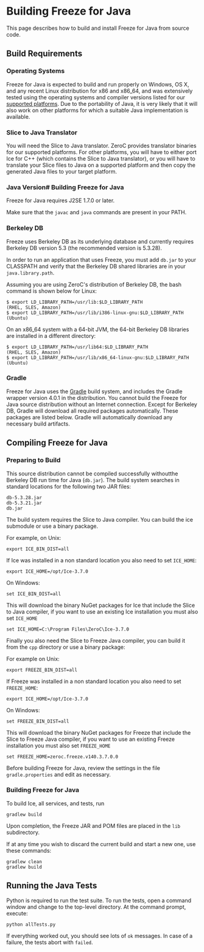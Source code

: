 # Building Freeze for Java

This page describes how to build and install Freeze for Java from source code.

## Build Requirements

### Operating Systems

Freeze for Java is expected to build and run properly on Windows, OS X, and any
recent Linux distribution for x86 and x86_64, and was extensively tested using
the operating systems and compiler versions listed for our [supported
platforms][1]. Due to the portability of Java, it is very likely that it will
also work on other platforms for which a suitable Java implementation is
available.

### Slice to Java Translator

You will need the Slice to Java translator. ZeroC provides translator binaries
for our supported platforms. For other platforms, you will have to either port
Ice for C++ (which contains the Slice to Java translator), or you will have to
translate your Slice files to Java on a supported platform and then copy the
generated Java files to your target platform.

### Java Version# Building Freeze for Java

Freeze for Java requires J2SE 1.7.0 or later.

Make sure that the `javac` and `java` commands are present in your PATH.

### Berkeley DB

Freeze uses Berkeley DB as its underlying database and currently requires
Berkeley DB version 5.3 (the recommended version is 5.3.28).

In order to run an application that uses Freeze, you must add `db.jar` to your
CLASSPATH and verify that the Berkeley DB shared libraries are in your
`java.library.path`.

Assuming you are using ZeroC's distribution of Berkeley DB, the bash command is
shown below for Linux:

    $ export LD_LIBRARY_PATH=/usr/lib:$LD_LIBRARY_PATH                 (RHEL, SLES, Amazon)
    $ export LD_LIBRARY_PATH=/usr/lib/i386-linux-gnu:$LD_LIBRARY_PATH  (Ubuntu)

On an x86_64 system with a 64-bit JVM, the 64-bit Berkeley DB libraries are
installed in a different directory:

    $ export LD_LIBRARY_PATH=/usr/lib64:$LD_LIBRARY_PATH                 (RHEL, SLES, Amazon)
    $ export LD_LIBRARY_PATH=/usr/lib/x86_64-linux-gnu:$LD_LIBRARY_PATH  (Ubuntu)

### Gradle

Freeze for Java uses the [Gradle][2] build system, and includes the Gradle wrapper
version 4.0.1 in the distribution. You cannot build the Freeze for Java source
distribution without an Internet connection. Except for Berkeley DB, Gradle will
download all required packages automatically. These packages are listed below.
Gradle will automatically download any necessary build artifacts.

## Compiling Freeze for Java

### Preparing to Build

This source distribution cannot be compiled successfully withoutthe Berkeley DB
run time for Java (`db.jar`). The build system searches in standard locations
for the following two JAR files:

    db-5.3.28.jar
    db-5.3.21.jar
    db.jar

The build system requires the Slice to Java compiler. You can build the ice
submodule or use a binary package.

For example, on Unix:

```
export ICE_BIN_DIST=all
```

If Ice was installed in a non standard location you also need to set
`ICE_HOME`:

```
export ICE_HOME=/opt/Ice-3.7.0
```

On Windows:

```
set ICE_BIN_DIST=all
```

This will download the binary NuGet packages for Ice that include the Slice to
Java compiler, if you want to use an existing Ice installation you must also
set `ICE_HOME`

```
set ICE_HOME=C:\Program Files\ZeroC\Ice-3.7.0
```

Finally you also need the Slice to Freeze Java compiler, you can build it from
the `cpp` directory or use a binary package:

For example on Unix:

```
export FREEZE_BIN_DIST=all
```

If Freeze was installed in a non standard location you also need to set
`FREEZE_HOME`:

```
export ICE_HOME=/opt/Ice-3.7.0
```

On Windows:

```
set FREEZE_BIN_DIST=all
```

This will download the binary NuGet packages for Freeze that include the Slice to
Freeze Java compiler, if you want to use an existing Freeze installation you must
also set `FREEZE_HOME`

```
set FREEZE_HOME=zeroc.freeze.v140.3.7.0.0
```

Before building Freeze for Java, review the settings in the file
`gradle.properties` and edit as necessary.

### Building Freeze for Java

To build Ice, all services, and tests, run

```
gradlew build
```

Upon completion, the Freeze JAR and POM files are placed in the `lib` subdirectory.

If at any time you wish to discard the current build and start a new one, use
these commands:

```
gradlew clean
gradlew build
```

## Running the Java Tests

Python is required to run the test suite. To run the tests, open a command
window and change to the top-level directory. At the command prompt, execute:

```
python allTests.py
```

If everything worked out, you should see lots of `ok` messages. In case of a
failure, the tests abort with `failed`.

[1]: https://doc.zeroc.com/display/Freeze37/Supported+Platforms+for+Freeze+3.7.0
[2]: http://gradle.org
